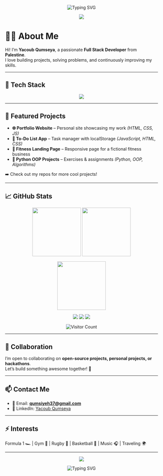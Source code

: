<!-- Animated Typing Intro -->
<p align="center">
  <img src="https://readme-typing-svg.herokuapp.com?font=Fira+Code&weight=600&size=28&pause=1000&color=00FF00&center=true&vCenter=true&width=700&lines=Hey+there!+I'm+Yacoub+Qumseya+👋;Full+Stack+Developer+💻;Python+%7C+JavaScript+%7C+Django;Always+Learning+🚀" alt="Typing SVG" />
</p>

<!-- Wavy Header -->
<p align="center">
  <img src="https://capsule-render.vercel.app/api?type=waving&color=gradient&height=120&section=header&text=Welcome+to+My+GitHub&fontSize=40&fontAlignY=35&animation=fadeIn" />
</p>

# 👨‍💻 About Me
Hi! I’m **Yacoub Qumseya**, a passionate **Full Stack Developer** from **Palestine**.  
I love building projects, solving problems, and continuously improving my skills.

---

## 🚀 Tech Stack

<p align="center">
  <img src="https://skillicons.dev/icons?i=html,css,js,react,nodejs,express,python,django,flask,git,github,vscode" />
</p>

---

## 📂 Featured Projects

- **🌐 Portfolio Website** – Personal site showcasing my work *(HTML, CSS, JS)*  
- **📝 To-Do List App** – Task manager with localStorage *(JavaScript, HTML, CSS)*  
- **💪 Fitness Landing Page** – Responsive page for a fictional fitness business  
- **🐍 Python OOP Projects** – Exercises & assignments *(Python, OOP, Algorithms)*  

➡️ Check out my repos for more cool projects!

---

## 📈 GitHub Stats

<p align="center">
  <img src="https://github-readme-stats.vercel.app/api?username=Jacob11Q1&show_icons=true&theme=radical" height="160" />
  <img src="https://github-readme-streak-stats.herokuapp.com/?user=Jacob11Q1&theme=radical" height="160" />
</p>

<p align="center">
  <img src="https://github-readme-stats.vercel.app/api/top-langs/?username=Jacob11Q1&layout=compact&theme=radical" height="160" />
</p>

<!-- Skill Badges / Animated Bars -->
<p align="center">
  <img src="https://img.shields.io/badge/Python-3776AB?style=for-the-badge&logo=python&logoColor=white"/>
  <img src="https://img.shields.io/badge/JavaScript-F7DF1E?style=for-the-badge&logo=javascript&logoColor=black"/>
  <img src="https://img.shields.io/badge/Django-092E20?style=for-the-badge&logo=django&logoColor=white"/>
</p>


<!-- Visitor Counter -->
<p align="center">
  <img src="https://komarev.com/ghpvc/?username=Jacob11Q1&color=blue" alt="Visitor Count" />
</p>

---

## 🤝 Collaboration

I’m open to collaborating on **open-source projects, personal projects, or hackathons**.  
Let’s build something awesome together! 🚀

---

## 📫 Contact Me
- 📧 Email: **qumsiyeh37@gmail.com**  
- 💼 LinkedIn: [Yacoub Qumseya](https://www.linkedin.com/in/yacoub-qumseya-9227a2132)  

---

## ⚡ Interests
Formula 1 🏎 | Gym 💪 | Rugby 🏉 | Basketball 🏀 | Music 🎧 | Traveling 🌍  

---


<!-- Wavy Footer -->
<p align="center">
  <img src="https://capsule-render.vercel.app/api?type=waving&color=gradient&height=120&section=footer" />
</p>

<!-- Typing Outro -->
<p align="center">
  <img src="https://readme-typing-svg.herokuapp.com?font=Fira+Code&size=22&pause=800&color=00E7FF&center=true&vCenter=true&width=600&lines=Thanks+for+visiting!+🙏;Don't+forget+to+⭐+my+repos+✨;Happy+Coding+💻" alt="Typing SVG"/>
</p>
